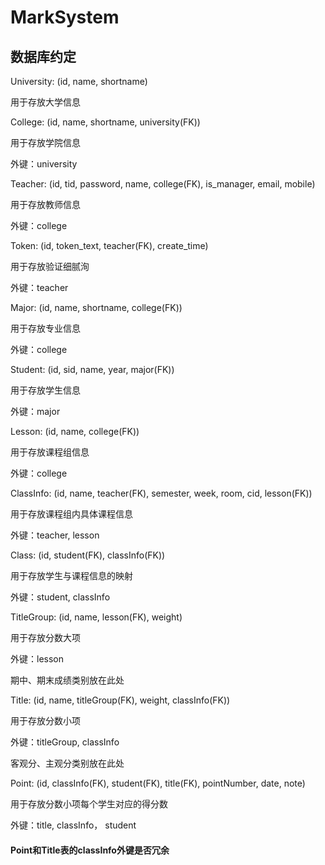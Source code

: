 # MarkSystem

## 数据库约定

University: (id, name, shortname)

用于存放大学信息

College: (id, name, shortname, university(FK))

用于存放学院信息

外键：university

Teacher: (id, tid, password, name, college(FK), is_manager, email, mobile)

用于存放教师信息

外键：college

Token: (id, token_text, teacher(FK), create_time)

用于存放验证细腻洵

外键：teacher

Major: (id, name, shortname, college(FK))

用于存放专业信息

外键：college

Student: (id, sid, name, year, major(FK))

用于存放学生信息

外键：major

Lesson: (id, name, college(FK))

用于存放课程组信息

外键：college

ClassInfo: (id, name, teacher(FK), semester, week, room, cid, lesson(FK))

用于存放课程组内具体课程信息

外键：teacher, lesson

Class: (id, student(FK), classInfo(FK))

用于存放学生与课程信息的映射

外键：student, classInfo

TitleGroup: (id, name, lesson(FK), weight)

用于存放分数大项

外键：lesson

期中、期末成绩类别放在此处

Title: (id, name, titleGroup(FK), weight, classInfo(FK))

用于存放分数小项

外键：titleGroup, classInfo

客观分、主观分类别放在此处

Point: (id, classInfo(FK), student(FK), title(FK), pointNumber, date, note)

用于存放分数小项每个学生对应的得分数

外键：title, classInfo， student

#### Point和Title表的classInfo外键是否冗余
